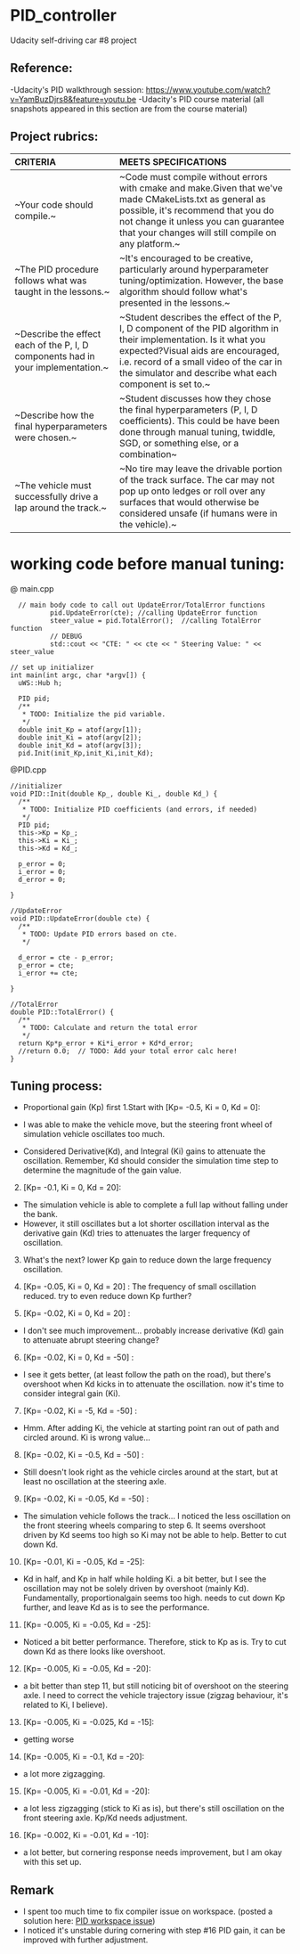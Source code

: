 # PID_controller
Udacity self-driving car #8 project

## Reference:
-Udacity's PID walkthrough session: https://www.youtube.com/watch?v=YamBuzDjrs8&feature=youtu.be
-Udacity's PID course material (all snapshots appeared in this section are from the course material)

## Project rubrics:

|CRITERIA                                                        |MEETS SPECIFICATIONS|
|:---                                                            |:-                  |
|~Your code should compile.~ | ~Code must compile without errors with cmake and make.Given that we've made CMakeLists.txt as general as possible, it's recommend that you do not change it unless you can guarantee that your changes will still compile on any platform.~|
|~The PID procedure follows what was taught in the lessons.~|~It's encouraged to be creative, particularly around hyperparameter tuning/optimization. However, the base algorithm should follow what's presented in the lessons.~|
|~Describe the effect each of the P, I, D components had in your implementation.~|~Student describes the effect of the P, I, D component of the PID algorithm in their implementation. Is it what you expected?Visual aids are encouraged, i.e. record of a small video of the car in the simulator and describe what each component is set to.~|
|~Describe how the final hyperparameters were chosen.~|~Student discusses how they chose the final hyperparameters (P, I, D coefficients). This could be have been done through manual tuning, twiddle, SGD, or something else, or a combination~|  
|~The vehicle must successfully drive a lap around the track.~|~No tire may leave the drivable portion of the track surface. The car may not pop up onto ledges or roll over any surfaces that would otherwise be considered unsafe (if humans were in the vehicle).~|

# working code before manual tuning:

@ main.cpp
```
  // main body code to call out UpdateError/TotalError functions
          pid.UpdateError(cte); //calling UpdateError function
          steer_value = pid.TotalError();  //calling TotalError function
          // DEBUG
          std::cout << "CTE: " << cte << " Steering Value: " << steer_value 
```
```
// set up initializer
int main(int argc, char *argv[]) {
  uWS::Hub h;

  PID pid;
  /**
   * TODO: Initialize the pid variable.
   */
  double init_Kp = atof(argv[1]);
  double init_Ki = atof(argv[2]);
  double init_Kd = atof(argv[3]);
  pid.Init(init_Kp,init_Ki,init_Kd);

```

@PID.cpp
```
//initializer
void PID::Init(double Kp_, double Ki_, double Kd_) {
  /**
   * TODO: Initialize PID coefficients (and errors, if needed)
   */
  PID pid;
  this->Kp = Kp_;
  this->Ki = Ki_;
  this->Kd = Kd_;
  
  p_error = 0;
  i_error = 0;
  d_error = 0;

}
```
```
//UpdateError
void PID::UpdateError(double cte) {
  /**
   * TODO: Update PID errors based on cte.
   */
  
  d_error = cte - p_error;
  p_error = cte;
  i_error += cte;

}

```
```
//TotalError
double PID::TotalError() {
  /**
   * TODO: Calculate and return the total error
   */
  return Kp*p_error + Ki*i_error + Kd*d_error;
  //return 0.0;  // TODO: Add your total error calc here!
}
```
## Tuning process:
- Proportional gain (Kp) first
1.Start with [Kp= -0.5, Ki = 0, Kd = 0]: 

- I was able to make the vehicle move, but the steering front wheel of simulation vehicle oscillates too much.   

- Considered Derivative(Kd), and Integral (Ki) gains to attenuate the oscillation. Remember, Kd should consider the simulation time step to determine the magnitude of the gain value.

2. [Kp= -0.1, Ki = 0, Kd = 20]:
- The simulation vehicle is able to complete a full lap without falling under the bank.
- However, it still oscillates but a lot shorter oscillation interval as the derivative gain (Kd) tries to attenuates the larger frequency of oscillation. 

3. What's the next? lower Kp gain to reduce down the large frequency oscillation. 

4. [Kp= -0.05, Ki = 0, Kd = 20] : The frequency of small oscillation reduced. try to even reduce down Kp further?

5. [Kp= -0.02, Ki = 0, Kd = 20] : 
- I don't see much improvement...  probably increase derivative (Kd) gain to attenuate abrupt steering change?

6. [Kp= -0.02, Ki = 0, Kd = -50] : 
- I see it gets better, (at least follow the path on the road), but there's overshoot when Kd kicks in to attenuate the oscillation. 
now it's time to consider integral gain (Ki). 

7. [Kp= -0.02, Ki = -5, Kd = -50] : 
- Hmm. After adding Ki,  the vehicle at starting point ran out of path and circled around. Ki is wrong value... 

8. [Kp= -0.02, Ki = -0.5, Kd = -50] : 
- Still doesn't look right as the vehicle circles around at the start, but at least no oscillation at the steering axle. 

9. [Kp= -0.02, Ki = -0.05, Kd = -50] : 
- The simulation vehicle follows the track... I noticed the less oscillation on the front steering wheels comparing to step 6. It seems overshoot driven by Kd seems too high so Ki may not be able to help. Better to cut down Kd. 

10. [Kp= -0.01, Ki = -0.05, Kd = -25]: 
- Kd in half, and Kp in half while holding Ki. a bit better, but I see the oscillation may not be solely driven by overshoot (mainly Kd). Fundamentally, proportionalgain seems too high. needs to  cut down Kp further, and leave Kd as is to see the performance.  

11. [Kp= -0.005, Ki = -0.05, Kd = -25]: 
- Noticed a bit better performance. Therefore, stick to Kp as is. Try to cut down Kd as there looks like overshoot. 

12. [Kp= -0.005, Ki = -0.05, Kd = -20]:
- a bit better than step 11, but still noticing bit of overshoot on the steering axle. I need to correct the vehicle trajectory issue (zigzag behaviour, it's related to Ki, I believe). 

13. [Kp= -0.005, Ki = -0.025, Kd = -15]:
- getting worse

14. [Kp= -0.005, Ki = -0.1, Kd = -20]:
- a lot more zigzagging. 

15. [Kp= -0.005, Ki = -0.01, Kd = -20]: 
- a lot less zigzagging (stick to Ki as is), but there's still oscillation on the front steering axle. Kp/Kd needs adjustment. 

16. [Kp= -0.002, Ki = -0.01, Kd = -10]: 
- a lot better, but cornering response needs improvement, but I am okay with this set up. 


## Remark
- I spent too much time to fix compiler issue on workspace. (posted a solution here: [PID workspace issue](https://knowledge.udacity.com/questions/35969))
- I noticed it's unstable during cornering with step #16 PID gain, it can be improved with further adjustment. 














